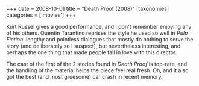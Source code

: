 +++
date = 2008-10-01
title = "Death Proof (2008)"
[taxonomies]
categories = ['movies']
+++

Kurt Russel gives a good performance, and I don't remember enjoying any
of his others. Quentin Tarantino reprises the style he used so well in
*Pulp Fiction*: lengthy and pointless dialogues that mostly do nothing
to serve the story (and deliberately so I suspect), but nevertheless
interesting, and perhaps the one thing that made people fall in love
with this director.

The cast of the first of the 2 stories found in *Death Proof* is top-rate,
and the handling of the material helps the piece feel real fresh. Oh,
and it also got the best (and most gruesome) car crash in recent memory.
